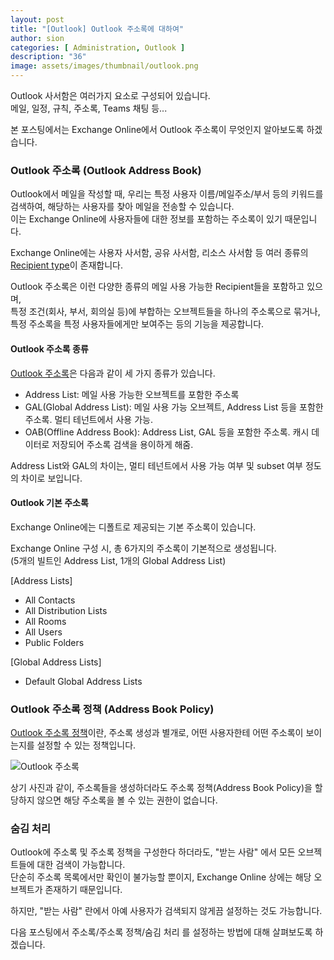 ```yaml
---
layout: post
title: "[Outlook] Outlook 주소록에 대하여"
author: sion
categories: [ Administration, Outlook ]
description: "36"
image: assets/images/thumbnail/outlook.png
---
```


Outlook 사서함은 여러가지 요소로 구성되어 있습니다.  
메일, 일정, 규칙, 주소록, Teams 채팅 등...  

본 포스팅에서는 Exchange Online에서 Outlook 주소록이 무엇인지 알아보도록 하겠습니다.  


### Outlook 주소록 (Outlook Address Book)

Outlook에서 메일을 작성할 때, 우리는 특정 사용자 이름/메일주소/부서 등의 키워드를 검색하여, 해당하는 사용자를 찾아 메일을 전송할 수 있습니다.  
이는 Exchange Online에 사용자들에 대한 정보를 포함하는 주소록이 있기 때문입니다.  

Exchange Online에는 사용자 사서함, 공유 사서함, 리소스 사서함 등 여러 종류의 [Recipient type][1]이 존재합니다.  

Outlook 주소록은 이런 다양한 종류의 메일 사용 가능한 Recipient들을 포함하고 있으며,  
특정 조건(회사, 부서, 회의실 등)에 부합하는 오브젝트들을 하나의 주소록으로 묶거나, 특정 주소록을 특정 사용자들에게만 보여주는 등의 기능을 제공합니다.  


#### Outlook 주소록 종류

[Outlook 주소록][2]은 다음과 같이 세 가지 종류가 있습니다.  

- Address List: 메일 사용 가능한 오브젝트를 포함한 주소록  
- GAL(Global Address List): 메일 사용 가능 오브젝트, Address List 등을 포함한 주소록. 멀티 테넌트에서 사용 가능.  
- OAB(Offline Address Book): Address List, GAL 등을 포함한 주소록. 캐시 데이터로 저장되어 주소록 검색을 용이하게 해줌.

Address List와 GAL의 차이는, 멀티 테넌트에서 사용 가능 여부 및 subset 여부 정도의 차이로 보입니다.  

#### Outlook 기본 주소록

Exchange Online에는 디폴트로 제공되는 기본 주소록이 있습니다.  

Exchange Online 구성 시, 총 6가지의 주소록이 기본적으로 생성됩니다.  
(5개의 빌트인 Address List, 1개의 Global Address List)

[Address Lists]
- All Contacts
- All Distribution Lists
- All Rooms
- All Users
- Public Folders

[Global Address Lists]
- Default Global Address Lists


### Outlook 주소록 정책 (Address Book Policy)

[Outlook 주소록 정책][3]이란, 주소록 생성과 별개로, 어떤 사용자한테 어떤 주소록이 보이는지를 설정할 수 있는 정책입니다.  

<img src="{{site.baseurl}}/assets/images/36/1.PNG" title="Outlook 주소록">

상기 사진과 같이, 주소록들을 생성하더라도 주소록 정책(Address Book Policy)을 할당하지 않으면 해당 주소록을 볼 수 있는 권한이 없습니다.  


### 숨김 처리

Outlook에 주소록 및 주소록 정책을 구성한다 하더라도, "받는 사람" 에서 모든 오브젝트들에 대한 검색이 가능합니다.  
단순히 주소록 목록에서만 확인이 불가능할 뿐이지, Exchange Online 상에는 해당 오브젝트가 존재하기 때문입니다.  

하지만, "받는 사람" 란에서 아예 사용자가 검색되지 않게끔 설정하는 것도 가능합니다.  

다음 포스팅에서 주소록/주소록 정책/숨김 처리 를 설정하는 방법에 대해 살펴보도록 하겠습니다.  




[1]: https://learn.microsoft.com/en-us/exchange/recipients-in-exchange-online/recipients-in-exchange-online
[2]: https://learn.microsoft.com/en-us/exchange/address-books/address-lists/address-lists
[3]: https://learn.microsoft.com/en-us/exchange/address-books/address-book-policies/address-book-policies